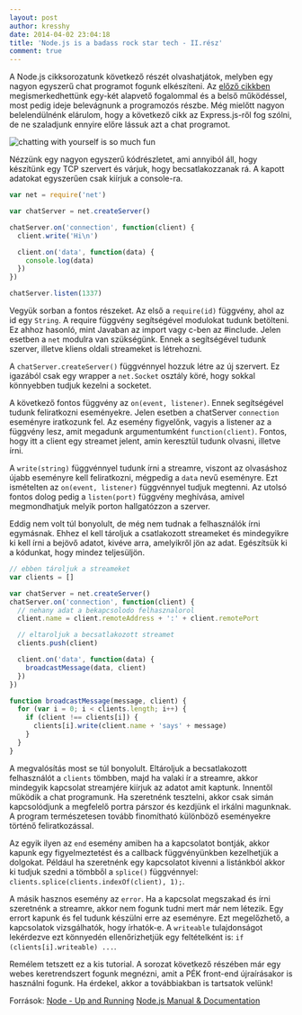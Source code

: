 ```yaml
---
layout: post
author: kresshy
date: 2014-04-02 23:04:18
title: 'Node.js is a badass rock star tech - II.rész'
comment: true
---
```


A Node.js cikksorozatunk következő részét olvashatjátok, melyben egy nagyon egyszerű chat programot fogunk elkészíteni. Az [előző cikkben](http://kir-dev.sch.bme.hu/2014/03/25/nodejs-is-a-badass-rock-star-tech-part-i/) megismerkedhettünk egy-két alapvető fogalommal és a belső működéssel, most pedig ideje belevágnunk a programozós részbe. Még mielőtt nagyon belelendülnénk elárulom, hogy a következő cikk az Express.js-ről fog szólni, de ne szaladjunk ennyire előre lássuk azt a chat programot.

![chatting with yourself is so much fun](https://dl.dropboxusercontent.com/u/31443466/Capture.PNG)

Nézzünk egy nagyon egyszerű kódrészletet, ami annyiból áll, hogy készítünk egy TCP szervert és várjuk, hogy becsatlakozzanak rá. A kapott adatokat egyszerűen csak kiírjuk a console-ra.

```js
var net = require('net')

var chatServer = net.createServer()

chatServer.on('connection', function(client) {
  client.write('Hi\n')

  client.on('data', function(data) {
    console.log(data)
  })
})

chatServer.listen(1337)
```

Vegyük sorban a fontos részeket. Az első a `require(id)` függvény, ahol az id egy `String`. A require függvény segítségével modulokat tudunk betölteni. Ez ahhoz hasonló, mint Javaban az import vagy c-ben az #include. Jelen esetben a `net` modulra van szükségünk. Ennek a segítségével tudunk szerver, illetve kliens oldali streameket is létrehozni.

A `chatServer.createServer()` függvénnyel hozzuk létre az új szervert. Ez igazából csak egy wrapper a `net.Socket` osztály köré, hogy sokkal könnyebben tudjuk kezelni a socketet.

A következő fontos függvény az `on(event, listener)`. Ennek segítségével tudunk feliratkozni eseményekre. Jelen esetben a chatServer `connection` eseményre iratkozunk fel. Az esemény figyelőnk, vagyis a listener az a függvény lesz, amit megadunk argumentumként `function(client)`. Fontos, hogy itt a client egy streamet jelent, amin keresztül tudunk olvasni, illetve írni.

A `write(string)` függvénnyel tudunk írni a streamre, viszont az olvasáshoz újabb eseményre kell feliratkozni, mégpedig a `data` nevű eseményre. Ezt ismételten az `on(event, listener)` függvénnyel tudjuk megtenni. Az utolsó fontos dolog pedig a `listen(port)` függvény meghívása, amivel megmondhatjuk melyik porton hallgatózzon a szerver.

Eddig nem volt túl bonyolult, de még nem tudnak a felhasználók írni egymásnak. Ehhez el kell tároljuk a csatlakozott streameket és mindegyikre ki kell írni a bejövő adatot, kivéve arra, amelyikről jön az adat. Egészítsük ki a kódunkat, hogy mindez teljesüljön.

```js
// ebben tároljuk a streameket
var clients = []

var chatServer = net.createServer()
chatServer.on('connection', function(client) {
  // nehany adat a bekapcsolodo felhasznalorol
  client.name = client.remoteAddress + ':' + client.remotePort

  // eltaroljuk a becsatlakozott streamet
  clients.push(client)

  client.on('data', function(data) {
    broadcastMessage(data, client)
  })
})

function broadcastMessage(message, client) {
  for (var i = 0; i < clients.length; i++) {
    if (client !== clients[i]) {
      clients[i].write(client.name + 'says' + message)
    }
  }
}
```

A megvalósítás most se túl bonyolult. Eltároljuk a becsatlakozott felhasználót a `clients` tömbben, majd ha valaki ír a streamre, akkor mindegyik kapcsolat streamjére kiírjuk az adatot amit kaptunk. Innentől működik a chat programunk. Ha szeretnénk tesztelni, akkor csak simán kapcsolódjunk a megfelelő portra párszor és kezdjünk el irkálni magunknak. A program természetesen tovább finomítható különböző eseményekre történő feliratkozással.

Az egyik ilyen az `end` esemény amiben ha a kapcsolatot bontják, akkor kapunk egy figyelmeztetést és a callback függvényünkben kezelhetjük a dolgokat. Például ha szeretnénk egy kapcsolatot kivenni a listánkból akkor ki tudjuk szedni a tömbből a `splice()` függvénnyel: `clients.splice(clients.indexOf(client), 1);`.

A másik hasznos esemény az `error`. Ha a kapcsolat megszakad és írni szeretnénk a streamre, akkor nem fogunk tudni mert már nem létezik. Egy errort kapunk és fel tudunk készülni erre az eseményre. Ezt megelőzhető, a kapcsolatok vizsgálhatók, hogy írhatók-e. A `writeable` tulajdonságot lekérdezve ezt könnyedén ellenőrizhetjük egy feltételként is: `if (clients[i].writeable) ...`.

Remélem tetszett ez a kis tutorial. A sorozat következő részében már egy webes keretrendszert fogunk megnézni, amit a PÉK front-end újraírásakor is használni fogunk. Ha érdekel, akkor a továbbiakban is tartsatok velünk!

Források:
[Node - Up and Running](http://shop.oreilly.com/product/0636920015956.do)
[Node.js Manual & Documentation](http://nodejs.org/api/)
